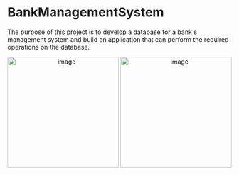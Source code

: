 # BankManagementSystem
The purpose of this project is to develop a database for a bank's management system and build an application that can perform the required operations on the database.
<p align="center">
  <img width="250" src="https://user-images.githubusercontent.com/130709461/236048216-cd0b8d68-c810-4826-a91f-bc0cbc6b4be9.png" alt="image">
  <img width="250" src="https://user-images.githubusercontent.com/130709461/236048429-91b2db13-1a68-4f13-9646-a43736968568.png" alt="image">
  
</p>
